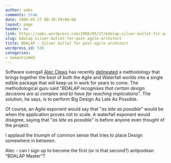 ```yaml
---
author: aabs
comments: true
date: 2008-05-27 00:39:59+00:00
layout: page
header: no
link: https://aabs.wordpress.com/2008/05/27/bdalap-silver-bullet-for-post-agile-architect/
slug: bdalap-silver-bullet-for-post-agile-architect
title: BDALAP - Silver bullet for post-agile architect
wordpress_id: 536
categories:
- SemanticWeb
---
```


Software svengali [Alec Clews](http://alecthegeek.wordpress.com/) has recently [delineated](http://alecthegeek.wordpress.com/2008/05/27/my-new-software-engineering-methodology-bdalap/) a methodology that brings together the best of both the Agile and Waterfall worlds into a single edible package that will keep us in work for years to come. The methodological guru said "_BDALAP recognises that certain design decisions are a) complex and b) have far reaching implications_". The solution, he says, is to perform Big Design As Late As Possible. 

Of course, an Agile exponent would say that "_as late as possible_" would be when the application proves not to scale. A waterfall exponent would disagree, saying that "_as late as possible_" is before anyone even thought of the project.

I applaud the triumph of common sense that tries to place Design somewhere in between.

Alec - can I sign up to become the first (or is that second?) antipodean "BDALAP Master"?
